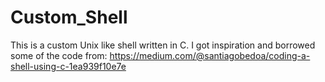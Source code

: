 # Custom_Shell
This is a custom Unix like shell written in C. I got inspiration and borrowed some of the code from:
https://medium.com/@santiagobedoa/coding-a-shell-using-c-1ea939f10e7e


